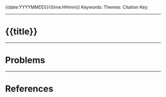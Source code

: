 {{date:YYYYMMDD}}{{time:HHmm}}
Keywords: 
Themes: 
Citation Key: 

--- 
# {{title}}


---
# Problems


---
# References
